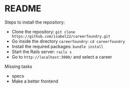 # README

Steps to install the repository:
* Clone the repository: `git clone https://github.com/isabel22/careerfoundry.git`
* Go inside the directory `careerfoundry`: `cd careerfoundry`
* Install the required packages: `bundle install`
* Start the Rails server: `rails s`
* Go to `http://localhost:3000/` and select a career

Missing tasks
* specs
* Make a better frontend
